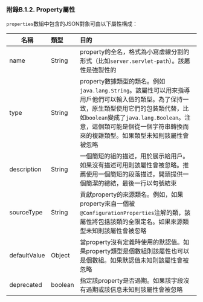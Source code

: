 ### 附錄B.1.2. Property屬性

`properties`數組中包含的JSON對象可由以下屬性構成：

|名稱|類型|目的|
|----|:----|:----|
|name|String|property的全名，格式為小寫虛線分割的形式（比如`server.servlet-path`）。該屬性是強製性的|
|type|String|property數據類型的類名。例如`java.lang.String`。該屬性可以用來指導用戶他們可以輸入值的類型。為了保持一致，原生類型使用它們的包裝類代替，比如`boolean`變成了`java.lang.Boolean`。注意，這個類可能是個從一個字符串轉換而來的複雜類型。如果類型未知則該屬性會被忽略|
|description|String|一個簡短的組的描述，用於展示給用戶。如果沒有描述可用則該屬性會被忽略。推薦使用一個簡短的段落描述，開頭提供一個簡潔的總結，最後一行以句號結束|
|sourceType|String|貢獻property的來源類名。例如，如果property來自一個被`@ConfigurationProperties`注解的類，該屬性將包括該類的全限定名。如果來源類型未知則該屬性會被忽略|
|defaultValue|Object|當property沒有定義時使用的默認值。如果property類型是個數組則該屬性也可以是個數組。如果默認值未知則該屬性會被忽略|
|deprecated|boolean|指定該property是否過期。如果該字段沒有過期或該信息未知則該屬性會被忽略|
